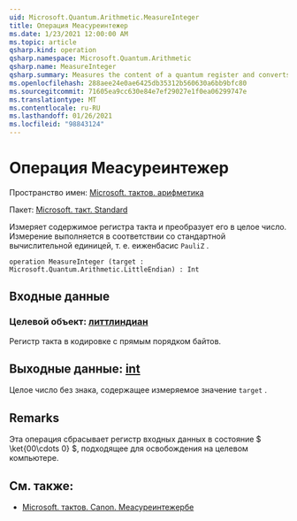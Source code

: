 ```yaml
---
uid: Microsoft.Quantum.Arithmetic.MeasureInteger
title: Операция Меасуреинтежер
ms.date: 1/23/2021 12:00:00 AM
ms.topic: article
qsharp.kind: operation
qsharp.namespace: Microsoft.Quantum.Arithmetic
qsharp.name: MeasureInteger
qsharp.summary: Measures the content of a quantum register and converts it to an integer. The measurement is performed with respect to the standard computational basis, i.e., the eigenbasis of `PauliZ`.
ms.openlocfilehash: 288aee24e0ae6425db35312b560630a6bb9bfc80
ms.sourcegitcommit: 71605ea9cc630e84e7ef29027e1f0ea06299747e
ms.translationtype: MT
ms.contentlocale: ru-RU
ms.lasthandoff: 01/26/2021
ms.locfileid: "98843124"
---
```

# <a name="measureinteger-operation"></a>Операция Меасуреинтежер

Пространство имен: [Microsoft. тактов. арифметика](xref:Microsoft.Quantum.Arithmetic)

Пакет: [Microsoft. такт. Standard](https://nuget.org/packages/Microsoft.Quantum.Standard)


Измеряет содержимое регистра такта и преобразует его в целое число. Измерение выполняется в соответствии со стандартной вычислительной единицей, т. е. еиженбасис `PauliZ` .

```qsharp
operation MeasureInteger (target : Microsoft.Quantum.Arithmetic.LittleEndian) : Int
```


## <a name="input"></a>Входные данные

### <a name="target--littleendian"></a>Целевой объект: [литтлиндиан](xref:Microsoft.Quantum.Arithmetic.LittleEndian)

Регистр такта в кодировке с прямым порядком байтов.



## <a name="output--int"></a>Выходные данные: [int](xref:microsoft.quantum.lang-ref.int)

Целое число без знака, содержащее измеряемое значение `target` .

## <a name="remarks"></a>Remarks

Эта операция сбрасывает регистр входных данных в состояние $ \ket{00\cdots 0} $, подходящее для освобождения на целевом компьютере.

## <a name="see-also"></a>См. также:

- [Microsoft. тактов. Canon. Меасуреинтежербе](xref:Microsoft.Quantum.Canon.MeasureIntegerBE)